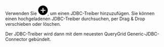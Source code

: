 Verwenden Sie ![""](Images/ebt1659745488877.svg), um einen JDBC-Treiber hinzuzufügen. Sie können einen hochgeladenen JDBC-Treiber durchsuchen, per Drag & Drop verschieben oder löschen.

Der JDBC-Treiber wird dann mit dem neuesten QueryGrid Generic-JDBC-Connector gebündelt.
